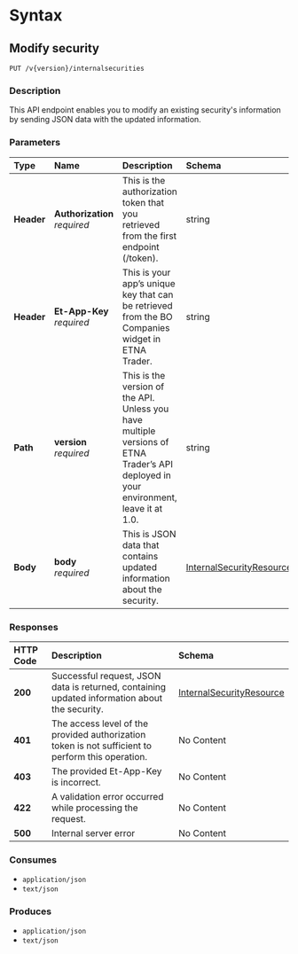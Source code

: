 # Syntax

## Modify security

```text
PUT /v{version}/internalsecurities
```

### Description

This API endpoint enables you to modify an existing security's information by sending JSON data with the updated information.

### Parameters

| Type | Name | Description | Schema | Default |
| :--- | :--- | :--- | :--- | :--- |
| **Header** | **Authorization**   _required_ | This is the authorization token that you retrieved from the first endpoint \(/token\). | string |  |
| **Header** | **Et-App-Key**   _required_ | This is your app’s unique key that can be retrieved from the BO Companies widget in ETNA Trader. | string |  |
| **Path** | **version**   _required_ | This is the version of the API. Unless you have multiple versions of ETNA Trader’s API deployed in your environment, leave it at 1.0. | string | `"1"` |
| **Body** | **body**   _required_ | This is JSON data that contains updated information about the security. | [InternalSecurityResource](internalsecurities_modifysecurity.md#internalsecurityresource) |  |

### Responses

| HTTP Code | Description | Schema |
| :--- | :--- | :--- |
| **200** | Successful request, JSON data is returned, containing updated information about the security. | [InternalSecurityResource](internalsecurities_modifysecurity.md#internalsecurityresource) |
| **401** | The access level of the provided authorization token is not sufficient to perform this operation. | No Content |
| **403** | The provided Et-App-Key is incorrect. | No Content |
| **422** | A validation error occurred while processing the request. | No Content |
| **500** | Internal server error | No Content |

### Consumes

* `application/json`
* `text/json`

### Produces

* `application/json`
* `text/json`

